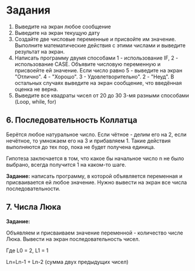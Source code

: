 # Задания

1. Выведите на экран любое сообщение
2. Выведите на экран текущую дату
3. Создайте две числовые переменные и присвойте им значение. Выполните математические действия с этими числами и выведите результат на экран.
4. Написать программу двумя способами 1 - использование IF, 2 - использование CASE. Объявите числовую переменную и присвоейте ей значение. Если число равно 5 - выведите на экран "Отлично". 4 - "Хорошо". 3 - Удовлетворительно". 2 - "Неуд". В остальных случаях выведите на экран сообщение, что введённая оценка не верна.
5. Выведите все квадраты чисел от 20 до 30 3-мя разными способами (Loop, while, for)

## 6. Последовательность Коллатца

Берётся любое натуральное число. Если чётное - делим его на 2, если нечётное, то умножаем его на 3 и прибавляем 1. Такие действия выполняются до тех пор, пока не будет получена единица.

Гипотеза заключается в том, что какое бы начальное число n не было выбрано, всегда получится 1 на каком-то шаге.

**Задание:** написать программу, в которой объявляется переменная и присваивается ей любое значение. Нужно вывести на экран все числа последовательности.

## 7. Числа Люка

**Задание:**

Объявляем и присваиваем значение переменной - количество числе Люка.
Вывести на экран последовательность чисел.

Где L0 = 2, L1 = 1

Ln=Ln-1 + Ln-2 (сумма двух предыдущих чисел)
